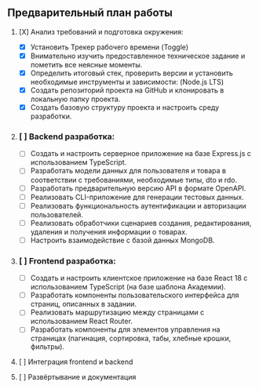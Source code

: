 ## Предварительный план работы

1. [X] Анализ требований и подготовка окружения:
    - [X] Установить Трекер рабочего времени (Toggle)
    - [X] Внимательно изучить предоставленное техническое задание и пометить все неясные моменты.
    - [X] Определить итоговый стек, проверить версии и установить необходимые инструменты и зависимости: (Node.js LTS)
    - [X] Создать репозиторий проекта на GitHub и клонировать в локальную папку проекта.
    - [X] Создать базовую структуру проекта и настроить среду разработки.

2. ### [ ] Backend разработка:
    - [ ] Создать и настроить серверное приложение на базе Express.js с использованием TypeScript.
    - [ ] Разработать модели данных для пользователя и товара в соответствии с требованиями, необходимые типы, dto и rdo.
    - [ ] Разработать предварительную версию API в формате OpenAPI.
    - [ ] Реализовать CLI-приложение для генерации тестовых данных.
    - [ ] Реализовать функциональность аутентификации и авторизации пользователей.
    - [ ] Реализовать обработчики сценариев создания, редактирования, удаления и получения информации о товарах.
    - [ ] Настроить взаимодействие с базой данных MongoDB.

3. ### [ ] Frontend разработка:
    - [ ] Создать и настроить клиентское приложение на базе React 18 с использованием TypeScript (на базе шаблона Академии).
    - [ ] Разработать компоненты пользовательского интерфейса для страниц, описанных в задании.
    - [ ] Реализовать маршрутизацию между страницами с использованием React Router.
    - [ ] Разработать компоненты для элементов управления на страницах (пагинация, сортировка, табы, хлебные крошки, фильтры).

4. [ ] Интеграция frontend и backend

5. [ ] Развёртывание и документация
